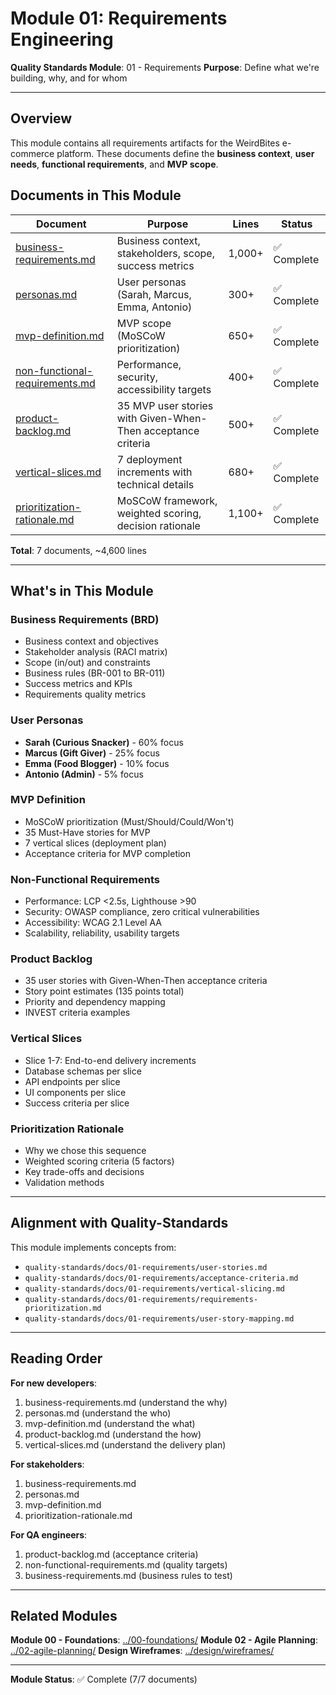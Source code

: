 # Module 01: Requirements Engineering

**Quality Standards Module**: 01 - Requirements
**Purpose**: Define what we're building, why, and for whom

---

## Overview

This module contains all requirements artifacts for the WeirdBites e-commerce platform. These documents define the **business context**, **user needs**, **functional requirements**, and **MVP scope**.

## Documents in This Module

| Document | Purpose | Lines | Status |
|----------|---------|-------|--------|
| [business-requirements.md](business-requirements.md) | Business context, stakeholders, scope, success metrics | 1,000+ | ✅ Complete |
| [personas.md](personas.md) | User personas (Sarah, Marcus, Emma, Antonio) | 300+ | ✅ Complete |
| [mvp-definition.md](mvp-definition.md) | MVP scope (MoSCoW prioritization) | 650+ | ✅ Complete |
| [non-functional-requirements.md](non-functional-requirements.md) | Performance, security, accessibility targets | 400+ | ✅ Complete |
| [product-backlog.md](product-backlog.md) | 35 MVP user stories with Given-When-Then acceptance criteria | 500+ | ✅ Complete |
| [vertical-slices.md](vertical-slices.md) | 7 deployment increments with technical details | 680+ | ✅ Complete |
| [prioritization-rationale.md](prioritization-rationale.md) | MoSCoW framework, weighted scoring, decision rationale | 1,100+ | ✅ Complete |

**Total**: 7 documents, ~4,600 lines

---

## What's in This Module

### Business Requirements (BRD)
- Business context and objectives
- Stakeholder analysis (RACI matrix)
- Scope (in/out) and constraints
- Business rules (BR-001 to BR-011)
- Success metrics and KPIs
- Requirements quality metrics

### User Personas
- **Sarah (Curious Snacker)** - 60% focus
- **Marcus (Gift Giver)** - 25% focus
- **Emma (Food Blogger)** - 10% focus
- **Antonio (Admin)** - 5% focus

### MVP Definition
- MoSCoW prioritization (Must/Should/Could/Won't)
- 35 Must-Have stories for MVP
- 7 vertical slices (deployment plan)
- Acceptance criteria for MVP completion

### Non-Functional Requirements
- Performance: LCP <2.5s, Lighthouse >90
- Security: OWASP compliance, zero critical vulnerabilities
- Accessibility: WCAG 2.1 Level AA
- Scalability, reliability, usability targets

### Product Backlog
- 35 user stories with Given-When-Then acceptance criteria
- Story point estimates (135 points total)
- Priority and dependency mapping
- INVEST criteria examples

### Vertical Slices
- Slice 1-7: End-to-end delivery increments
- Database schemas per slice
- API endpoints per slice
- UI components per slice
- Success criteria per slice

### Prioritization Rationale
- Why we chose this sequence
- Weighted scoring criteria (5 factors)
- Key trade-offs and decisions
- Validation methods

---

## Alignment with Quality-Standards

This module implements concepts from:
- `quality-standards/docs/01-requirements/user-stories.md`
- `quality-standards/docs/01-requirements/acceptance-criteria.md`
- `quality-standards/docs/01-requirements/vertical-slicing.md`
- `quality-standards/docs/01-requirements/requirements-prioritization.md`
- `quality-standards/docs/01-requirements/user-story-mapping.md`

---

## Reading Order

**For new developers**:
1. business-requirements.md (understand the why)
2. personas.md (understand the who)
3. mvp-definition.md (understand the what)
4. product-backlog.md (understand the how)
5. vertical-slices.md (understand the delivery plan)

**For stakeholders**:
1. business-requirements.md
2. personas.md
3. mvp-definition.md
4. prioritization-rationale.md

**For QA engineers**:
1. product-backlog.md (acceptance criteria)
2. non-functional-requirements.md (quality targets)
3. business-requirements.md (business rules to test)

---

## Related Modules

**Module 00 - Foundations**: [../00-foundations/](../00-foundations/)
**Module 02 - Agile Planning**: [../02-agile-planning/](../02-agile-planning/)
**Design Wireframes**: [../design/wireframes/](../design/wireframes/)

---

**Module Status**: ✅ Complete (7/7 documents)
